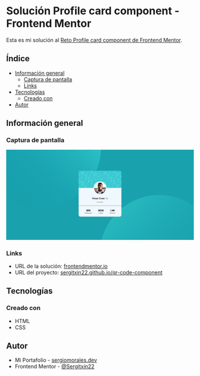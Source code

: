 # Solución Profile card component - Frontend Mentor 

Esta es mi solución al [Reto Profile card component de Frontend Mentor](https://www.frontendmentor.io/challenges/profile-card-component-cfArpWshJ).

## Índice

- [Información general](#información-general)
  - [Captura de pantalla](#captura-de-pantalla)
  - [Links](#links)
- [Tecnologías](#tecnologías)
  - [Creado con](#creado-con)
- [Autor](#autor)

## Información general

### Captura de pantalla

![](./images/screenshot.png)

### Links

- URL de la solución: [frontendmentor.io](https://www.frontendmentor.io/solutions/profile-card-component-using-html-and-css-P7rjceFTF)
- URL del proyecto: [sergitxin22.github.io/qr-code-component](https://sergitxin22.github.io/profile-card-component/)

## Tecnologías

### Creado con

- HTML
- CSS

## Autor

- Mi Portafolio - [sergiomorales.dev](https://sergiomorales.dev)
- Frontend Mentor - [@Sergitxin22](https://www.frontendmentor.io/profile/Sergitxin22)
